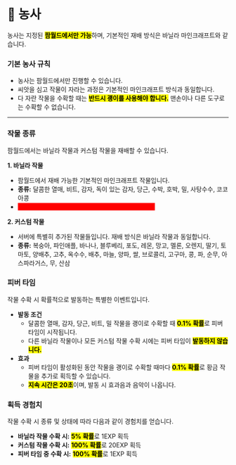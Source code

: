 # 🌾 농사

농사는 지정된 <mark style="background-color:yellow;">**팜월드에서만 가능**</mark>하며, 기본적인 재배 방식은 바닐라 마인크래프트와 같습니다.

### **기본 농사 규칙**

* 농사는 팜월드에서만 진행할 수 있습니다.
* 씨앗을 심고 작물이 자라는 과정은 기본적인 마인크래프트 방식과 동일합니다.
* &#x20;다 자란 작물을 수확할 때는 <mark style="background-color:yellow;">**반드시 괭이를 사용해야 합니다.**</mark> 맨손이나 다른 도구로는 수확할 수 없습니다.

***

### **작물 종류**

팜월드에서는 바닐라 작물과 커스텀 작물을 재배할 수 있습니다.

**1. 바닐라 작물**

* 팜월드에서 재배 가능한 기본적인 마인크래프트 작물입니다.
* **종류:** 달콤한 열매, 비트, 감자, 독이 있는 감자, 당근, 수박, 호박, 밀, 사탕수수, 코코아콩
* <mark style="color:red;background-color:red;">**대나무는 팜월드에 심을 수는 있으나, 자라지 않습니다!**</mark>

**2. 커스텀 작물**

* 서버에 특별히 추가된 작물들입니다. 재배 방식은 바닐라 작물과 동일합니다.
* **종류:** 복숭아, 파인애플, 바나나, 블루베리, 포도, 레몬, 망고, 멜론, 오렌지, 딸기, 토마토, 양배추, 고추, 옥수수, 배추, 마늘, 양파, 쌀, 브로콜리, 고구마, 콩, 파, 순무, 아스파라거스, 무, 산삼



### **피버 타임**

작물 수확 시 확률적으로 발동하는 특별한 이벤트입니다.

* **발동 조건**
  * 달콤한 열매,  감자, 당근, 비트, 밀 작물을 괭이로 수확할 때 <mark style="background-color:yellow;">**0.1% 확률**</mark>로 피버 타임이 시작됩니다.
  * 다른 바닐라 작물이나 모든 커스텀 작물 수확 시에는 피버 타임이 <mark style="background-color:yellow;">**발동하지 않습니다.**</mark>
* **효과**
  * 피버 타임이 활성화된 동안 작물을 괭이로 수확할 때마다 <mark style="background-color:yellow;">**0.1% 확률**</mark>로 황금 작물을 추가로 획득할 수 있습니다.
  * <mark style="background-color:yellow;">**지속 시간은 20초**</mark>이며, 발동 시 효과음과 음악이 나옵니다.



### **획득 경험치**

작물 수확 시 종류 및 상태에 따라 다음과 같이 경험치를 얻습니다.

* **바닐라 작물 수확 시:** <mark style="background-color:yellow;">**5% 확률**</mark>로 1EXP 획득
* **커스텀 작물 수확 시:** <mark style="background-color:yellow;">**100% 확률**</mark>로 20EXP  획득
* **피버 타임 중 수확 시:** <mark style="background-color:yellow;">**100% 확률**</mark>로 1EXP  획득
